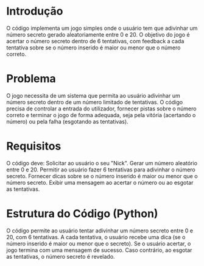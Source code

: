 <h1>Introdução </h1>
O código implementa um jogo simples onde o usuário tem que adivinhar um número secreto gerado aleatoriamente entre 0 e 20.
O objetivo do jogo é acertar o número secreto dentro de 6 tentativas, com feedback a cada tentativa sobre se o número inserido é maior ou menor que o número correto.
<h1>Problema </h1>
O jogo necessita de um sistema que permita ao usuário adivinhar um número secreto dentro de um número limitado de tentativas.
O código precisa de controlar a entrada do utilizador, fornecer pistas sobre o número correto e terminar o jogo de forma adequada, seja pela vitória (acertando o número) ou pela falha (esgotando as tentativas).
<h1>Requisitos</h1>
  O código deve:
    Solicitar ao usuário o seu "Nick".
    Gerar um número aleatório entre 0 e 20.
    Permitir ao usuário fazer 6 tentativas para adivinhar o número secreto.
    Fornecer dicas sobre se o número inserido é maior ou menor que o número secreto.
    Exibir uma mensagem ao acertar o número ou ao esgotar as tentativas.

<h1> Estrutura do Código (Python) </h1>
O código permite ao usuário tentar adivinhar um número secreto entre 0 e 20, com 6 tentativas.
A cada tentativa, o usuário recebe uma dica (se o número inserido é maior ou menor que o secreto).
Se o usuário acertar, o jogo termina com uma mensagem de sucesso. Caso contrário, ao esgotar as tentativas, o número secreto é revelado.
